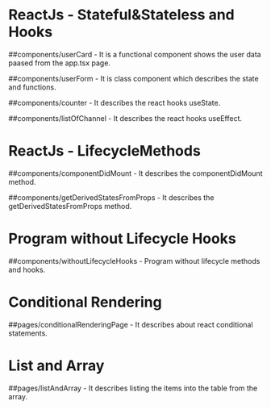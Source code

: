 ﻿# ReactJs - Stateful&Stateless and Hooks

##components/userCard - It is a functional component shows the user data paased from the app.tsx page.

##components/userForm - It is class component  which describes the state and functions.

##components/counter - It describes the react hooks useState.

##components/listOfChannel - It describes the react hooks useEffect.

# ReactJs - LifecycleMethods

##components/componentDidMount - It describes the componentDidMount method.

##components/getDerivedStatesFromProps - It describes the getDerivedStatesFromProps method.

# Program without Lifecycle Hooks

##components/withoutLifecycleHooks - Program without lifecycle methods and hooks.

# Conditional Rendering

##pages/conditionalRenderingPage - It describes about react conditional statements.

# List and Array

##pages/listAndArray - It describes listing the items into the table from the array.


